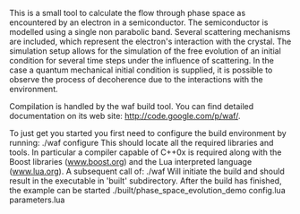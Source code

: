 This is a small tool to calculate the flow through phase space as 
encountered by an electron in a semiconductor. The semiconductor is
modelled using a single non parabolic band. Several scattering mechanisms
are included, which represent the electron's interaction with the crystal.
The simulation setup allows for the simulation of the free evolution of 
an initial condition for several time steps under the influence of 
scattering. In the case a quantum mechanical initial condition is 
supplied, it is possible to observe the process of decoherence due to the 
interactions with the environment.

Compilation is handled by the waf build tool. You can find detailed
documentation on its web site: http://code.google.com/p/waf/.

To just get you started you first need to configure the build
environment by running:
   ./waf configure
This should locate all the required libraries and tools. In particular
a compiler capable of C++0x is required along with the Boost libraries
(www.boost.org) and the Lua interpreted language (www.lua.org).
A subsequent call of:
   ./waf
Will initiate the build and should result in the executable in 'built'
subdirectory. After the build has finished, the example can be started 
  ./built/phase_space_evolution_demo config.lua parameters.lua

